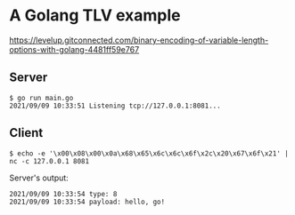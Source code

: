 # A Golang TLV example

https://levelup.gitconnected.com/binary-encoding-of-variable-length-options-with-golang-4481ff59e767

## Server

```text
$ go run main.go
2021/09/09 10:33:51 Listening tcp://127.0.0.1:8081...
```

## Client

```text
$ echo -e '\x00\x08\x00\x0a\x68\x65\x6c\x6c\x6f\x2c\x20\x67\x6f\x21' | nc -c 127.0.0.1 8081
```

Server's output:
```text
2021/09/09 10:33:54 type: 8
2021/09/09 10:33:54 payload: hello, go!
```
